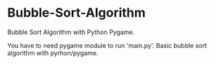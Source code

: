 # Bubble-Sort-Algorithm
Bubble Sort Algorithm with Python Pygame.

You have to need pygame module to run 'main.py'.
Basic bubble sort algorithm with pyrhon/pygame.

